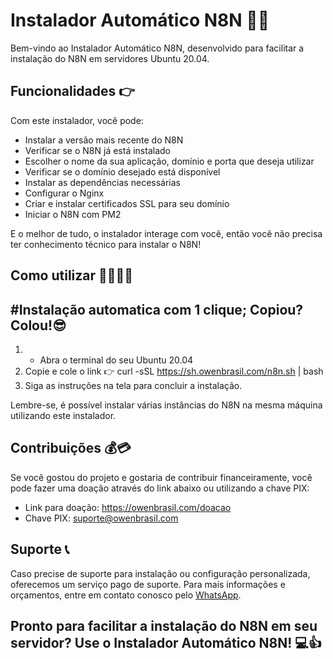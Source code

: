 # Instalador Automático N8N 🤖🚀

Bem-vindo ao Instalador Automático N8N, desenvolvido para facilitar a instalação do N8N em servidores Ubuntu 20.04.

## Funcionalidades 👉

Com este instalador, você pode:

- Instalar a versão mais recente do N8N
- Verificar se o N8N já está instalado
- Escolher o nome da sua aplicação, domínio e porta que deseja utilizar
- Verificar se o domínio desejado está disponível
- Instalar as dependências necessárias
- Configurar o Nginx
- Criar e instalar certificados SSL para seu domínio
- Iniciar o N8N com PM2

E o melhor de tudo, o instalador interage com você, então você não precisa ter conhecimento técnico para instalar o N8N!

## Como utilizar 🙋‍♀️👨‍💻

## #Instalação automatica com 1 clique; Copiou? Colou!😎
1. - Abra o terminal do seu Ubuntu 20.04
2.  Copie e cole o link 👉 curl -sSL https://sh.owenbrasil.com/n8n.sh | bash
3. Siga as instruções na tela para concluir a instalação.

Lembre-se, é possível instalar várias instâncias do N8N na mesma máquina utilizando este instalador.

## Contribuições 💰💳

Se você gostou do projeto e gostaria de contribuir financeiramente, você pode fazer uma doação através do link abaixo ou utilizando a chave PIX:

- Link para doação: https://owenbrasil.com/doacao
- Chave PIX: suporte@owenbrasil.com

## Suporte 📞

Caso precise de suporte para instalação ou configuração personalizada, oferecemos um serviço pago de suporte. Para mais informações e orçamentos, entre em contato conosco pelo [WhatsApp](https://wa.me/5511912891716).

## Pronto para facilitar a instalação do N8N em seu servidor? Use o Instalador Automático N8N! 💻👍
